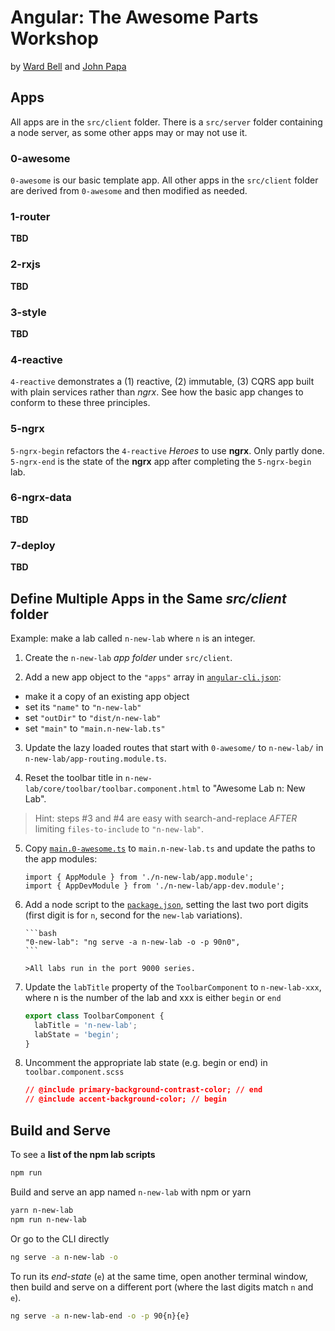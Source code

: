 # Angular: The Awesome Parts Workshop

by [Ward Bell](https://twitter.com/wardbell) and [John Papa](https://twitter.com/john_papa)

## Apps

All apps are in the `src/client` folder. There is a `src/server` folder containing a node server, as some other apps may or may not use it.

### 0-awesome

`0-awesome` is our basic template app. All other apps in the `src/client` folder are derived from `0-awesome` and then modified as needed.

### 1-router

**TBD**

### 2-rxjs

**TBD**

### 3-style

**TBD**

### 4-reactive

`4-reactive` demonstrates a (1) reactive, (2) immutable, (3) CQRS app built with plain services rather than _ngrx_.
See how the basic app changes to conform to these three principles.

### 5-ngrx

`5-ngrx-begin` refactors the `4-reactive` _Heroes_ to use **ngrx**. Only partly done.
`5-ngrx-end` is the state of the **ngrx** app after completing the `5-ngrx-begin` lab.

### 6-ngrx-data

**TBD**

### 7-deploy

**TBD**

## Define Multiple Apps in the Same _src/client_ folder

Example: make a lab called `n-new-lab` where `n` is an integer.

1. Create the `n-new-lab` _app folder_ under `src/client`.

2) Add a new app object to the `"apps"` array in [`angular-cli.json`](./.angular-cli.json):

* make it a copy of an existing app object
* set its `"name"` to `"n-new-lab"`
* set `"outDir"` to `"dist/n-new-lab"`
* set `"main"` to `"main.n-new-lab.ts"`

3. Update the lazy loaded routes that start with `0-awesome/` to `n-new-lab/` in `n-new-lab/app-routing.module.ts`.

4) Reset the toolbar title in `n-new-lab/core/toolbar/toolbar.component.html` to "Awesome Lab n: New Lab".

> Hint: steps #3 and #4 are easy with search-and-replace _AFTER_ limiting `files-to-include` to `"n-new-lab"`.

5. Copy [`main.0-awesome.ts`](src/client/main.0-awesome.ts) to `main.n-new-lab.ts` and update the paths to the app modules:

   ```
   import { AppModule } from './n-new-lab/app.module';
   import { AppDevModule } from './n-new-lab/app-dev.module';
   ```

6. Add a node script to the [`package.json`](package.json), setting the last
   two port digits (first digit is for `n`, second for the `new-lab` variations).

       ```bash
       "0-new-lab": "ng serve -a n-new-lab -o -p 90n0",
       ```

       >All labs run in the port 9000 series.

7. Update the `labTitle` property of the `ToolbarComponent` to `n-new-lab-xxx`, where n is the number of the lab and xxx is either `begin` or `end`

   ```typescript
   export class ToolbarComponent {
     labTitle = 'n-new-lab';
     labState = 'begin';
   }
   ```

8. Uncomment the appropriate lab state (e.g. begin or end) in `toolbar.component.scss`

   ```css
   // @include primary-background-contrast-color; // end
   // @include accent-background-color; // begin
   ```

## Build and Serve

To see a **list of the npm lab scripts**

```bash
npm run
```

Build and serve an app named `n-new-lab` with npm or yarn

```bash
yarn n-new-lab
npm run n-new-lab
```

Or go to the CLI directly

```bash
ng serve -a n-new-lab -o
```

To run its _end-state_ (`e`) at the same time,
open another terminal window, then build and serve on a different port (where the last digits match `n` and `e`).

```bash
ng serve -a n-new-lab-end -o -p 90{n}{e}
```
